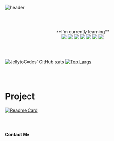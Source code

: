 <p align="Center">
  
  ![header](https://capsule-render.vercel.app/api?type=waving&color=gradient&height=200&section=header&text=Welcome%20To%20JellytoHubs&fontSize=64&fontAlignY=40)

</p>

<br>
<br>

<p align="Center">
  **I'm currently learning**  
  
  <br>
  
  <img src="https://img.shields.io/badge/Unreal%20Engine-0E1128?style=flat-square&logo=unrealengine&logoColor=white"/>
  <img src="https://img.shields.io/badge/Unity-000000?style=flat-square&logo=unity&logoColor=white"/>
  <img src="https://img.shields.io/badge/C%2B%2B-00599C?style=flat-square&logo=c%2B%2B&logoColor=white"/>
  <img src="https://img.shields.io/badge/C%23-239120?style=flat-square&logo=c-sharp&logoColor=white"/>
  <img src="https://img.shields.io/badge/Git-F05032?style=flat-square&logo=git&logoColor=white"/>
  <img src="https://img.shields.io/badge/GitHub-181717?style=flat-square&logo=github&logoColor=white"/>
  <img src="https://img.shields.io/badge/Notion-000000?style=flat-square&logo=notion&logoColor=white"/>
</p>

<br>
<br>

<p align="Center">
  
  ![JellytoCodes' GitHub stats](https://github-readme-stats.vercel.app/api?username=JellytoCodes&show_icons=true&theme=omni)
  [![Top Langs](https://github-readme-stats.vercel.app/api/top-langs/?username=JellytoCodes&theme=omni)](https://github.com/anuraghazra/github-readme-stats)
  
</p>

<br>
<br>

# Project

[![Readme Card](https://github-readme-stats.vercel.app/api/pin/?username=JellytoCodes&repo=Assignment_SaveMySelf)](https://github.com/anuraghazra/github-readme-stats)

<br>
<br>

**Contact Me**
